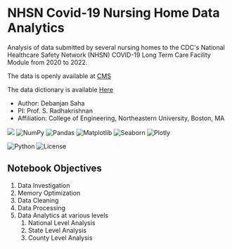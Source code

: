 # NHSN Covid-19 Nursing Home Data Analytics

Analysis of data submitted by several nursing homes to the CDC's National Healthcare Safety Network (NHSN) COVID-19 Long Term Care Facility Module from 2020 to 2022.

The data is openly available at [CMS](https://data.cms.gov/covid-19/covid-19-nursing-home-data)

The data dictionary is available [Here](https://data.cms.gov/sites/default/files/2022-09/COVID-19%20Nursing%20Home%20Data%20Dictionary%209.1.22.pdf)


- Author: Debanjan Saha
- PI: Prof. S. Radhakrishnan
- Affiliation: College of Engineering, Northeastern University, Boston, MA

![](https://img.shields.io/badge/Made%20with-Colab-orange?style=for-the-badge&logo=GoogleColab)
![NumPy](https://img.shields.io/badge/numpy-%23013243.svg?style=for-the-badge&logo=numpy&logoColor=white)
![Pandas](https://img.shields.io/badge/pandas-%23150458.svg?style=for-the-badge&logo=pandas&logoColor=white)
![Matplotlib](https://img.shields.io/badge/Matplotlib-blue.svg?style=for-the-badge&logo=matplotlib&logoColor=black)
![Seaborn](https://img.shields.io/badge/Seaborn-blueviolet.svg?style=for-the-badge&logo=seaborn&logoColor=black)
![Plotly](https://img.shields.io/badge/Plotly-%233F4F75.svg?style=for-the-badge&logo=plotly&logoColor=white)

![Python](https://img.shields.io/badge/Python-3.10-blue)
![License](https://img.shields.io/github/license/mashape/apistatus.svg)


## Notebook Objectives
<ol>
<li> Data Investigation
</li>
<li> Memory Optimization
</li>
<li> Data Cleaning
</li>
<li> Data Processing
</li>
<li> Data Analytics at various levels
    <ol>
    <li> National Level Analysis
    </li>
    <li> State Level Analysis 
    </li>
    <li> County Level Analysis
    </li>
    </ol>
</li>
</ol>







